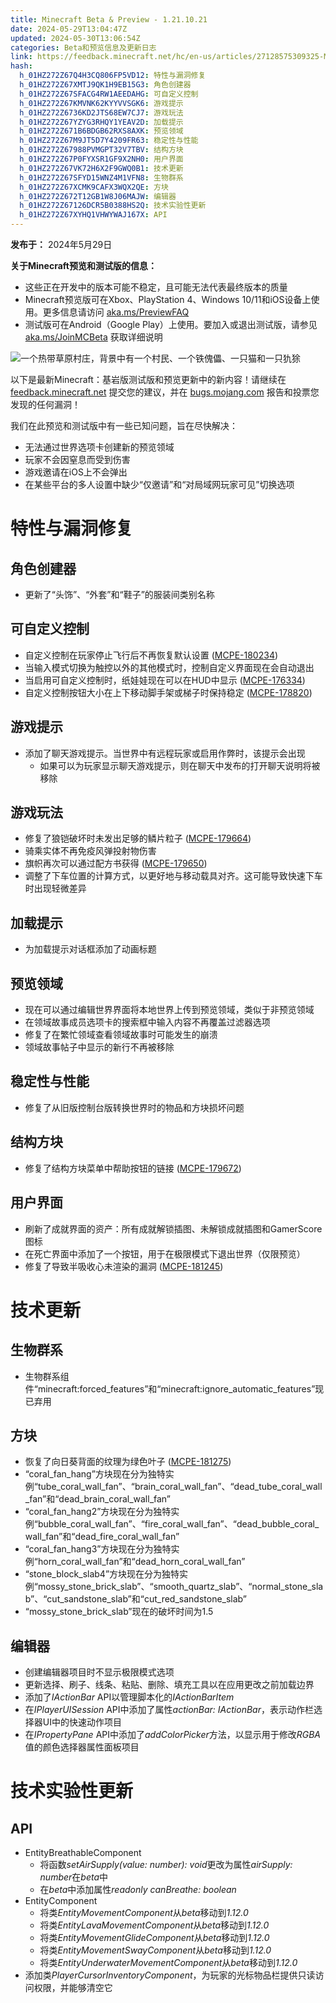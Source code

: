 ```yaml
---
title: Minecraft Beta & Preview - 1.21.10.21
date: 2024-05-29T13:04:47Z
updated: 2024-05-30T13:06:54Z
categories: Beta和预览信息及更新日志
link: https://feedback.minecraft.net/hc/en-us/articles/27128575309325-Minecraft-Beta-Preview-1-21-10-21
hash:
  h_01HZ272Z67Q4H3CQ806FP5VD12: 特性与漏洞修复
  h_01HZ272Z67XMTJ9QK1H9EB15G3: 角色创建器
  h_01HZ272Z67SFACG4RW1AEEDAHG: 可自定义控制
  h_01HZ272Z67KMVNK62KYYVVSGK6: 游戏提示
  h_01HZ272Z6736KD2JTS68EW7CJ7: 游戏玩法
  h_01HZ272Z67YZYG3RHQY1YEAV2D: 加载提示
  h_01HZ272Z671B6BDGB62RXS8AXK: 预览领域
  h_01HZ272Z67M9JT5D7Y4209FR63: 稳定性与性能
  h_01HZ272Z67988PVMGPT32V7TBV: 结构方块
  h_01HZ272Z67P0FYXSR1GF9X2NH0: 用户界面
  h_01HZ272Z67VK72H6X2F9GWQ0B1: 技术更新
  h_01HZ272Z67SFYD15WNZ4M1VFN8: 生物群系
  h_01HZ272Z67XCMK9CAFX3WQX2QE: 方块
  h_01HZ272Z672T12GB1W8J06MAJW: 编辑器
  h_01HZ272Z67126DCR5B0388HS2Q: 技术实验性更新
  h_01HZ272Z67XYHQ1VHWYWAJ167X: API
---
```


**发布于：** 2024年5月29日

**关于Minecraft预览和测试版的信息：**

- 这些正在开发中的版本可能不稳定，且可能无法代表最终版本的质量
- Minecraft预览版可在Xbox、PlayStation 4、Windows 10/11和iOS设备上使用。更多信息请访问 [aka.ms/PreviewFAQ](https://aka.ms/PreviewFAQ)
- 测试版可在Android（Google Play）上使用。要加入或退出测试版，请参见 [aka.ms/JoinMCBeta](https://aka.ms/JoinMCBeta) 获取详细说明

![一个热带草原村庄，背景中有一个村民、一个铁傀儡、一只猫和一只犰狳](https://feedback.minecraft.net/hc/article_attachments/27128575303309)

以下是最新Minecraft：基岩版测试版和预览更新中的新内容！请继续在 [feedback.minecraft.net](https://feedback.minecraft.net/) 提交您的建议，并在 [bugs.mojang.com](https://bugs.mojang.com/) 报告和投票您发现的任何漏洞！

我们在此预览和测试版中有一些已知问题，旨在尽快解决：

- 无法通过世界选项卡创建新的预览领域
- 玩家不会因窒息而受到伤害
- 游戏邀请在iOS上不会弹出
- 在某些平台的多人设置中缺少“仅邀请”和“对局域网玩家可见”切换选项

# 特性与漏洞修复

## 角色创建器

- 更新了“头饰”、“外套”和“鞋子”的服装间类别名称

## 可自定义控制

- 自定义控制在玩家停止飞行后不再恢复默认设置 ([MCPE-180234](https://bugs.mojang.com/browse/MCPE-180234))
- 当输入模式切换为触控以外的其他模式时，控制自定义界面现在会自动退出
- 当启用可自定义控制时，纸娃娃现在可以在HUD中显示 ([MCPE-176334](https://bugs.mojang.com/browse/MCPE-176334))
- 自定义控制按钮大小在上下移动脚手架或梯子时保持稳定 ([MCPE-178820](https://bugs.mojang.com/browse/MCPE-178820))

## 游戏提示

- 添加了聊天游戏提示。当世界中有远程玩家或启用作弊时，该提示会出现
  - 如果可以为玩家显示聊天游戏提示，则在聊天中发布的打开聊天说明将被移除

## 游戏玩法

- 修复了狼铠破坏时未发出足够的鳞片粒子 ([MCPE-179664](https://bugs.mojang.com/browse/MCPE-179664))
- 骑乘实体不再免疫风弹投射物伤害
- 旗帜再次可以通过配方书获得 ([MCPE-179650](https://bugs.mojang.com/browse/MCPE-179650))
- 调整了下车位置的计算方式，以更好地与移动载具对齐。这可能导致快速下车时出现轻微差异

## 加载提示

- 为加载提示对话框添加了动画标题

## 预览领域

- 现在可以通过编辑世界界面将本地世界上传到预览领域，类似于非预览领域
- 在领域故事成员选项卡的搜索框中输入内容不再覆盖过滤器选项
- 修复了在繁忙领域查看领域故事时可能发生的崩溃
- 领域故事帖子中显示的新行不再被移除

## 稳定性与性能

- 修复了从旧版控制台版转换世界时的物品和方块损坏问题

## 结构方块

- 修复了结构方块菜单中帮助按钮的链接 ([MCPE-179672](https://bugs.mojang.com/browse/MCPE-179672))

## 用户界面

- 刷新了成就界面的资产：所有成就解锁插图、未解锁成就插图和GamerScore图标
- 在死亡界面中添加了一个按钮，用于在极限模式下退出世界（仅限预览）
- 修复了导致半吸收心未渲染的漏洞 ([MCPE-181245](https://bugs.mojang.com/browse/MCPE-181245))

# 技术更新

## 生物群系

- 生物群系组件“minecraft:forced_features”和“minecraft:ignore_automatic_features”现已弃用

## 方块

- 恢复了向日葵背面的纹理为绿色叶子 ([MCPE-181275](https://bugs.mojang.com/browse/MCPE-181275))
- “coral_fan_hang”方块现在分为独特实例“tube_coral_wall_fan”、“brain_coral_wall_fan”、“dead_tube_coral_wall_fan”和“dead_brain_coral_wall_fan”
- “coral_fan_hang2”方块现在分为独特实例“bubble_coral_wall_fan”、“fire_coral_wall_fan”、“dead_bubble_coral_wall_fan”和“dead_fire_coral_wall_fan”
- “coral_fan_hang3”方块现在分为独特实例“horn_coral_wall_fan”和“dead_horn_coral_wall_fan”
- “stone_block_slab4”方块现在分为独特实例“mossy_stone_brick_slab”、“smooth_quartz_slab”、“normal_stone_slab”、“cut_sandstone_slab”和“cut_red_sandstone_slab”
- “mossy_stone_brick_slab”现在的破坏时间为1.5

## 编辑器

- 创建编辑器项目时不显示极限模式选项
- 更新选择、刷子、线条、粘贴、删除、填充工具以在应用更改之前加载边界
- 添加了*IActionBar* API以管理脚本化的*IActionBarItem*
- 在*IPlayerUISession* API中添加了属性*actionBar: IActionBar*，表示动作栏选择器UI中的快速动作项目
- 在*IPropertyPane* API中添加了*addColorPicker*方法，以显示用于修改*RGBA*值的颜色选择器属性面板项目

# 技术实验性更新

## API

- EntityBreathableComponent
  - 将函数*setAirSupply(value: number): void*更改为属性*airSupply: number*在*beta*中
  - 在*beta*中添加属性*readonly canBreathe: boolean*
- EntityComponent
  - 将类*EntityMovementComponent*从*beta*移动到*1.12.0*
  - 将类*EntityLavaMovementComponent*从*beta*移动到*1.12.0*
  - 将类*EntityMovementGlideComponent*从*beta*移动到*1.12.0*
  - 将类*EntityMovementSwayComponent*从*beta*移动到*1.12.0*
  - 将类*EntityUnderwaterMovementComponent*从*beta*移动到*1.12.0*
- 添加类*PlayerCursorInventoryComponent*，为玩家的光标物品栏提供只读访问权限，并能够清空它